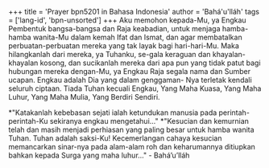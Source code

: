 +++
title = 'Prayer bpn5201 in Bahasa Indonesia'
author = 'Bahá'u'lláh'
tags = ['lang-id', 'bpn-unsorted']
+++
Aku memohon kepada-Mu, ya Engkau Pembentuk bangsa-bangsa dan Raja keabadian, untuk menjaga hamba-hamba wanita-Mu dalam kemah Ifat dan Ismat, dan agar membatalkan perbuatan-perbuatan mereka yang tak layak bagi hari-hari-Mu. Maka hilangkanlah dari mereka, ya Tuhanku, se-gala keraguan dan khayalan-khayalan kosong, dan sucikanlah mereka dari apa pun yang tidak patut bagi hubungan mereka dengan-Mu, ya Engkau Raja segala nama dan Sumber ucapan. Engkau adalah Dia yang dalam genggaman- Nya terletak kendali seluruh ciptaan. Tiada Tuhan kecuali Engkau, Yang Maha Kuasa, Yang Maha Luhur, Yang Maha Mulia, Yang Berdiri Sendiri.

*"Katakanlah kebebasan sejati ialah ketundukan manusia pada perintah- perintah-Ku sekiranya engkau mengetahui..."
*"Kesucian dan kemurnian telah dan masih menjadi perhiasan yang paling besar untuk hamba wanita Tuhan. Tuhan adalah saksi-Ku! Kecemerlangan cahaya kesucian memancarkan sinar-nya pada alam-alam roh dan keharumannya ditiupkan bahkan kepada Surga yang maha luhur..." - Bahá’u’lláh
